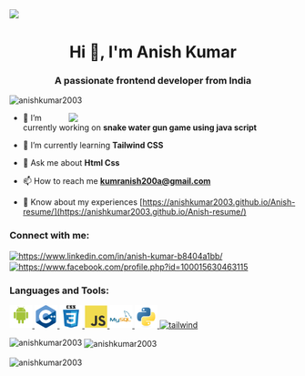 <img src="https://i.gifer.com/6ELl.gif">
<h1 align="center">Hi 👋, I'm Anish Kumar</h1>
<h3 align="center">A passionate frontend developer from India</h3>

<p align="left"> <img src="https://komarev.com/ghpvc/?username=anishkumar2003&label=Profile%20views&color=0e75b6&style=flat" alt="anishkumar2003" /> </p>
<img align="right"  width="400px" src="https://cdn.dribbble.com/users/1162077/screenshots/3848914/programmer.gif">



- 🔭 I’m currently working on **snake water gun game using java script**

- 🌱 I’m currently learning **Tailwind CSS**

- 💬 Ask me about **Html Css**

- 📫 How to reach me **kumranish200a@gmail.com**

- 📄 Know about my experiences [https://anishkumar2003.github.io/Anish-resume/](https://anishkumar2003.github.io/Anish-resume/)

<h3 align="left">Connect with me:</h3>
<p align="left">
<a href="[https://linkedin.com/in/https://www.linkedin.com/in/anish-kumar-b8404a1bb/](https://www.linkedin.com/in/anish-kumar-b8404a1bb/)" target="blank"><img align="center" src="https://raw.githubusercontent.com/rahuldkjain/github-profile-readme-generator/master/src/images/icons/Social/linked-in-alt.svg" alt="https://www.linkedin.com/in/anish-kumar-b8404a1bb/" height="30" width="40" /></a>
<a href="https://fb.com/https://www.facebook.com/profile.php?id=100015630463115" target="blank"><img align="center" src="https://raw.githubusercontent.com/rahuldkjain/github-profile-readme-generator/master/src/images/icons/Social/facebook.svg" alt="https://www.facebook.com/profile.php?id=100015630463115" height="30" width="40" /></a>
</p>

<h3 align="left">Languages and Tools:</h3>
<p align="left"> <a href="https://developer.android.com" target="_blank" rel="noreferrer"> <img src="https://raw.githubusercontent.com/devicons/devicon/master/icons/android/android-original-wordmark.svg" alt="android" width="40" height="40"/> </a> <a href="https://www.w3schools.com/cpp/" target="_blank" rel="noreferrer"> <img src="https://raw.githubusercontent.com/devicons/devicon/master/icons/cplusplus/cplusplus-original.svg" alt="cplusplus" width="40" height="40"/> </a> <a href="https://www.w3schools.com/css/" target="_blank" rel="noreferrer"> <img src="https://raw.githubusercontent.com/devicons/devicon/master/icons/css3/css3-original-wordmark.svg" alt="css3" width="40" height="40"/> </a> <a href="https://developer.mozilla.org/en-US/docs/Web/JavaScript" target="_blank" rel="noreferrer"> <img src="https://raw.githubusercontent.com/devicons/devicon/master/icons/javascript/javascript-original.svg" alt="javascript" width="40" height="40"/> </a> <a href="https://www.mysql.com/" target="_blank" rel="noreferrer"> <img src="https://raw.githubusercontent.com/devicons/devicon/master/icons/mysql/mysql-original-wordmark.svg" alt="mysql" width="40" height="40"/> </a> <a href="https://www.python.org" target="_blank" rel="noreferrer"> <img src="https://raw.githubusercontent.com/devicons/devicon/master/icons/python/python-original.svg" alt="python" width="40" height="40"/> </a> <a href="https://tailwindcss.com/" target="_blank" rel="noreferrer"> <img src="https://www.vectorlogo.zone/logos/tailwindcss/tailwindcss-icon.svg" alt="tailwind" width="40" height="40"/> </a> </p>

<p><img align="left" src="https://github-readme-stats.vercel.app/api/top-langs?username=anishkumar2003&show_icons=true&locale=en&layout=compact" alt="anishkumar2003" /></p>

<p>&nbsp;<img align="center" src="https://github-readme-stats.vercel.app/api?username=anishkumar2003&show_icons=true&locale=en" alt="anishkumar2003" /></p>

<p><img align="center" src="https://github-readme-streak-stats.herokuapp.com/?user=anishkumar2003&" alt="anishkumar2003" /></p>
